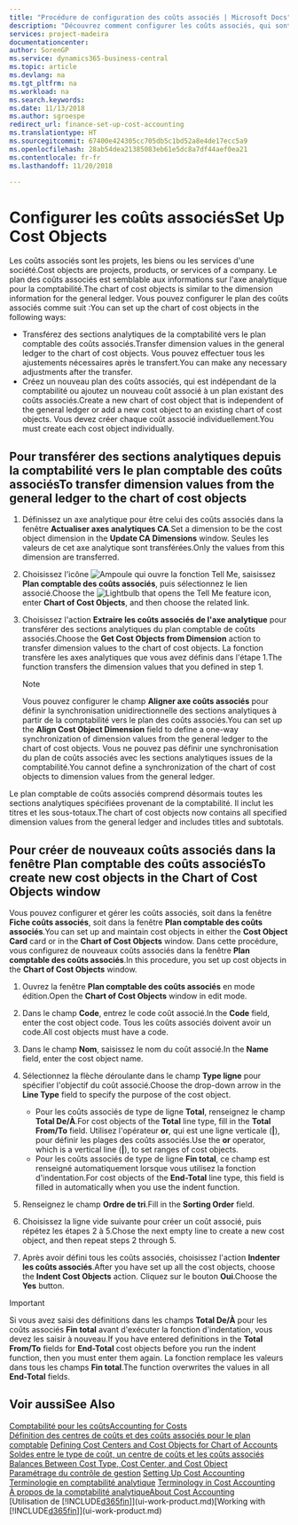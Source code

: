 ```yaml
---
title: "Procédure de configuration des coûts associés | Microsoft Docs"
description: "Découvrez comment configurer les coûts associés, qui sont similaires aux axes analytiques pour la comptabilité."
services: project-madeira
documentationcenter: 
author: SorenGP
ms.service: dynamics365-business-central
ms.topic: article
ms.devlang: na
ms.tgt_pltfrm: na
ms.workload: na
ms.search.keywords: 
ms.date: 11/13/2018
ms.author: sgroespe
redirect_url: finance-set-up-cost-accounting
ms.translationtype: HT
ms.sourcegitcommit: 67400e424305cc705db5c1bd52a8e4de17ecc5a9
ms.openlocfilehash: 28ab54dea21385083eb61e5dc8a7df44aef0ea21
ms.contentlocale: fr-fr
ms.lasthandoff: 11/20/2018

---
```

# <a name="set-up-cost-objects"></a><span data-ttu-id="defc8-103">Configurer les coûts associés</span><span class="sxs-lookup"><span data-stu-id="defc8-103">Set Up Cost Objects</span></span>
<span data-ttu-id="defc8-104">Les coûts associés sont les projets, les biens ou les services d'une société.</span><span class="sxs-lookup"><span data-stu-id="defc8-104">Cost objects are projects, products, or services of a company.</span></span> <span data-ttu-id="defc8-105">Le plan des coûts associés est semblable aux informations sur l'axe analytique pour la comptabilité.</span><span class="sxs-lookup"><span data-stu-id="defc8-105">The chart of cost objects is similar to the dimension information for the general ledger.</span></span> <span data-ttu-id="defc8-106">Vous pouvez configurer le plan des coûts associés comme suit :</span><span class="sxs-lookup"><span data-stu-id="defc8-106">You can set up the chart of cost objects in the following ways:</span></span>  

* <span data-ttu-id="defc8-107">Transférez des sections analytiques de la comptabilité vers le plan comptable des coûts associés.</span><span class="sxs-lookup"><span data-stu-id="defc8-107">Transfer dimension values in the general ledger to the chart of cost objects.</span></span> <span data-ttu-id="defc8-108">Vous pouvez effectuer tous les ajustements nécessaires après le transfert.</span><span class="sxs-lookup"><span data-stu-id="defc8-108">You can make any necessary adjustments after the transfer.</span></span>  
* <span data-ttu-id="defc8-109">Créez un nouveau plan des coûts associés, qui est indépendant de la comptabilité ou ajoutez un nouveau coût associé à un plan existant des coûts associés.</span><span class="sxs-lookup"><span data-stu-id="defc8-109">Create a new chart of cost object that is independent of the general ledger or add a new cost object to an existing chart of cost objects.</span></span> <span data-ttu-id="defc8-110">Vous devez créer chaque coût associé individuellement.</span><span class="sxs-lookup"><span data-stu-id="defc8-110">You must create each cost object individually.</span></span>  

## <a name="to-transfer-dimension-values-from-the-general-ledger-to-the-chart-of-cost-objects"></a><span data-ttu-id="defc8-111">Pour transférer des sections analytiques depuis la comptabilité vers le plan comptable des coûts associés</span><span class="sxs-lookup"><span data-stu-id="defc8-111">To transfer dimension values from the general ledger to the chart of cost objects</span></span>  
1.  <span data-ttu-id="defc8-112">Définissez un axe analytique pour être celui des coûts associés dans la fenêtre **Actualiser axes analytiques CA**.</span><span class="sxs-lookup"><span data-stu-id="defc8-112">Set a dimension to be the cost object dimension in the **Update CA Dimensions** window.</span></span> <span data-ttu-id="defc8-113">Seules les valeurs de cet axe analytique sont transférées.</span><span class="sxs-lookup"><span data-stu-id="defc8-113">Only the values from this dimension are transferred.</span></span>  
2.  <span data-ttu-id="defc8-114">Choisissez l'icône ![Ampoule qui ouvre la fonction Tell Me](media/ui-search/search_small.png "Dites-moi ce que vous voulez faire"), saisissez **Plan comptable des coûts associés**, puis sélectionnez le lien associé.</span><span class="sxs-lookup"><span data-stu-id="defc8-114">Choose the ![Lightbulb that opens the Tell Me feature](media/ui-search/search_small.png "Tell me what you want to do") icon, enter **Chart of Cost Objects**, and then choose the related link.</span></span>  
3.  <span data-ttu-id="defc8-115">Choisissez l'action **Extraire les coûts associés de l'axe analytique** pour transférer des sections analytiques du plan comptable de coûts associés.</span><span class="sxs-lookup"><span data-stu-id="defc8-115">Choose the **Get Cost Objects from Dimension** action to transfer dimension values to the chart of cost objects.</span></span> <span data-ttu-id="defc8-116">La fonction transfère les axes analytiques que vous avez définis dans l'étape 1.</span><span class="sxs-lookup"><span data-stu-id="defc8-116">The function transfers the dimension values that you defined in step 1.</span></span>  

    > [!NOTE]  
    >  <span data-ttu-id="defc8-117">Vous pouvez configurer le champ **Aligner axe coûts associés** pour définir la synchronisation unidirectionnelle des sections analytiques à partir de la comptabilité vers le plan des coûts associés.</span><span class="sxs-lookup"><span data-stu-id="defc8-117">You can set up the **Align Cost Object Dimension**  field to define a one-way synchronization of dimension values from the general ledger to the chart of cost objects.</span></span> <span data-ttu-id="defc8-118">Vous ne pouvez pas définir une synchronisation du plan de coûts associés avec les sections analytiques issues de la comptabilité.</span><span class="sxs-lookup"><span data-stu-id="defc8-118">You cannot define a synchronization of the chart of cost objects to dimension values from the general ledger.</span></span>  

<span data-ttu-id="defc8-119">Le plan comptable de coûts associés comprend désormais toutes les sections analytiques spécifiées provenant de la comptabilité. Il inclut les titres et les sous-totaux.</span><span class="sxs-lookup"><span data-stu-id="defc8-119">The chart of cost objects now contains all specified dimension values from the general ledger and includes titles and subtotals.</span></span>  

## <a name="to-create-new-cost-objects-in-the-chart-of-cost-objects-window"></a><span data-ttu-id="defc8-120">Pour créer de nouveaux coûts associés dans la fenêtre Plan comptable des coûts associés</span><span class="sxs-lookup"><span data-stu-id="defc8-120">To create new cost objects in the Chart of Cost Objects window</span></span>  
<span data-ttu-id="defc8-121">Vous pouvez configurer et gérer les coûts associés, soit dans la fenêtre **Fiche coûts associés**, soit dans la fenêtre **Plan comptable des coûts associés**.</span><span class="sxs-lookup"><span data-stu-id="defc8-121">You can set up and maintain cost objects in either the **Cost Object Card** card or in the **Chart of Cost Objects** window.</span></span> <span data-ttu-id="defc8-122">Dans cette procédure, vous configurez de nouveaux coûts associés dans la fenêtre **Plan comptable des coûts associés**.</span><span class="sxs-lookup"><span data-stu-id="defc8-122">In this procedure, you set up cost objects in the **Chart of Cost Objects** window.</span></span>  

1.  <span data-ttu-id="defc8-123">Ouvrez la fenêtre **Plan comptable des coûts associés** en mode édition.</span><span class="sxs-lookup"><span data-stu-id="defc8-123">Open the **Chart of Cost Objects** window in edit mode.</span></span>  
2.  <span data-ttu-id="defc8-124">Dans le champ **Code**, entrez le code coût associé.</span><span class="sxs-lookup"><span data-stu-id="defc8-124">In the **Code** field, enter the cost object code.</span></span> <span data-ttu-id="defc8-125">Tous les coûts associés doivent avoir un code.</span><span class="sxs-lookup"><span data-stu-id="defc8-125">All cost objects must have a code.</span></span>  
3.  <span data-ttu-id="defc8-126">Dans le champ **Nom**, saisissez le nom du coût associé.</span><span class="sxs-lookup"><span data-stu-id="defc8-126">In the **Name** field, enter the cost object name.</span></span>  
4.  <span data-ttu-id="defc8-127">Sélectionnez la flèche déroulante dans le champ **Type ligne** pour spécifier l'objectif du coût associé.</span><span class="sxs-lookup"><span data-stu-id="defc8-127">Choose the drop-down arrow in the **Line Type** field to specify the purpose of the cost object.</span></span>  

    * <span data-ttu-id="defc8-128">Pour les coûts associés de type de ligne **Total**, renseignez le champ **Total De/À**.</span><span class="sxs-lookup"><span data-stu-id="defc8-128">For cost objects of the **Total** line type, fill in the **Total From/To** field.</span></span> <span data-ttu-id="defc8-129">Utilisez l'opérateur **or**, qui est une ligne verticale (**&#124;**), pour définir les plages des coûts associés.</span><span class="sxs-lookup"><span data-stu-id="defc8-129">Use the **or** operator, which is a vertical line (**&#124;**), to set ranges of cost objects.</span></span>  
    * <span data-ttu-id="defc8-130">Pour les coûts associés de type de ligne **Fin total**, ce champ est renseigné automatiquement lorsque vous utilisez la fonction d'indentation.</span><span class="sxs-lookup"><span data-stu-id="defc8-130">For cost objects of the **End-Total** line type, this field is filled in automatically when you use  the indent function.</span></span>  
5.  <span data-ttu-id="defc8-131">Renseignez le champ **Ordre de tri**.</span><span class="sxs-lookup"><span data-stu-id="defc8-131">Fill in the **Sorting Order** field.</span></span>  
6.  <span data-ttu-id="defc8-132">Choisissez la ligne vide suivante pour créer un coût associé, puis répétez les étapes 2 à 5.</span><span class="sxs-lookup"><span data-stu-id="defc8-132">Chose the next empty line to create a new cost object, and then repeat steps 2 through 5.</span></span>  
7.  <span data-ttu-id="defc8-133">Après avoir défini tous les coûts associés, choisissez l'action **Indenter les coûts associés**.</span><span class="sxs-lookup"><span data-stu-id="defc8-133">After you have set up all the cost objects, choose the **Indent Cost Objects** action.</span></span> <span data-ttu-id="defc8-134">Cliquez sur le bouton **Oui**.</span><span class="sxs-lookup"><span data-stu-id="defc8-134">Choose the **Yes** button.</span></span>  

> [!IMPORTANT]  
>  <span data-ttu-id="defc8-135">Si vous avez saisi des définitions dans les champs **Total De/À** pour les coûts associés **Fin total** avant d'exécuter la fonction d'indentation, vous devez les saisir à nouveau.</span><span class="sxs-lookup"><span data-stu-id="defc8-135">If you have entered definitions in the **Total From/To** fields for **End-Total** cost objects before you run the indent function, then you must enter them again.</span></span> <span data-ttu-id="defc8-136">La fonction remplace les valeurs dans tous les champs **Fin total**.</span><span class="sxs-lookup"><span data-stu-id="defc8-136">The function overwrites the values in all **End-Total** fields.</span></span>  

## <a name="see-also"></a><span data-ttu-id="defc8-137">Voir aussi</span><span class="sxs-lookup"><span data-stu-id="defc8-137">See Also</span></span>  
[<span data-ttu-id="defc8-138">Comptabilité pour les coûts</span><span class="sxs-lookup"><span data-stu-id="defc8-138">Accounting for Costs</span></span>](finance-manage-cost-accounting.md)  
<span data-ttu-id="defc8-139">[Définition des centres de coûts et des coûts associés pour le plan comptable](finance-defining-cost-centers-and-cost-objects-for-chart-of-accounts.md) </span><span class="sxs-lookup"><span data-stu-id="defc8-139">[Defining Cost Centers and Cost Objects for Chart of Accounts](finance-defining-cost-centers-and-cost-objects-for-chart-of-accounts.md) </span></span>  
<span data-ttu-id="defc8-140">[Soldes entre le type de coût, un centre de coûts et les coûts associés](finance-balances-between-cost-type-cost-center-and-cost-object.md) </span><span class="sxs-lookup"><span data-stu-id="defc8-140">[Balances Between Cost Type, Cost Center, and Cost Object](finance-balances-between-cost-type-cost-center-and-cost-object.md) </span></span>  
<span data-ttu-id="defc8-141">[Paramétrage du contrôle de gestion](finance-set-up-cost-accounting.md) </span><span class="sxs-lookup"><span data-stu-id="defc8-141">[Setting Up Cost Accounting](finance-set-up-cost-accounting.md) </span></span>  
<span data-ttu-id="defc8-142">[Terminologie en comptabilité analytique](finance-terminology-in-cost-accounting.md) </span><span class="sxs-lookup"><span data-stu-id="defc8-142">[Terminology in Cost Accounting](finance-terminology-in-cost-accounting.md) </span></span>  
[<span data-ttu-id="defc8-143">À propos de la comptabilité analytique</span><span class="sxs-lookup"><span data-stu-id="defc8-143">About Cost Accounting</span></span>](finance-about-cost-accounting.md)  
<span data-ttu-id="defc8-144">[Utilisation de [!INCLUDE[d365fin](includes/d365fin_md.md)]](ui-work-product.md)</span><span class="sxs-lookup"><span data-stu-id="defc8-144">[Working with [!INCLUDE[d365fin](includes/d365fin_md.md)]](ui-work-product.md)</span></span>

